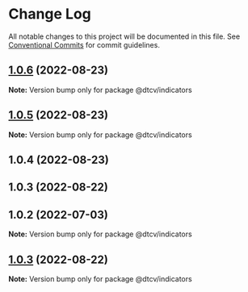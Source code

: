 # Change Log

All notable changes to this project will be documented in this file.
See [Conventional Commits](https://conventionalcommits.org) for commit guidelines.

## [1.0.6](https://github.com/paramountric/digitaltwincityviewer/compare/@dtcv/indicators@1.0.5...@dtcv/indicators@1.0.6) (2022-08-23)

**Note:** Version bump only for package @dtcv/indicators





## [1.0.5](https://github.com/paramountric/digitaltwincityviewer/compare/@dtcv/indicators@1.0.4...@dtcv/indicators@1.0.5) (2022-08-23)

**Note:** Version bump only for package @dtcv/indicators





## 1.0.4 (2022-08-23)



## 1.0.3 (2022-08-22)



## 1.0.2 (2022-07-03)

**Note:** Version bump only for package @dtcv/indicators





## [1.0.3](https://github.com/paramountric/digitaltwincityviewer/compare/v1.0.2...v1.0.3) (2022-08-22)

**Note:** Version bump only for package @dtcv/indicators
